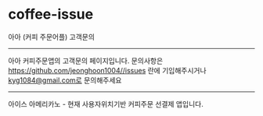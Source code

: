 # coffee-issue
아아 (커피 주문어플) 고객문의

---------------------------------
아아 커피주문앱의 고객문의 페이지입니다.
문의사항은 https://github.com/jeonghoon1004//issues 란에 기입해주시거나
kyg1084@gmail.com로 문의해주세요

---------------------------------
아이스 아메리카노  -  현재 사용자위치기반 커피주문 선결제 앱입니다.
